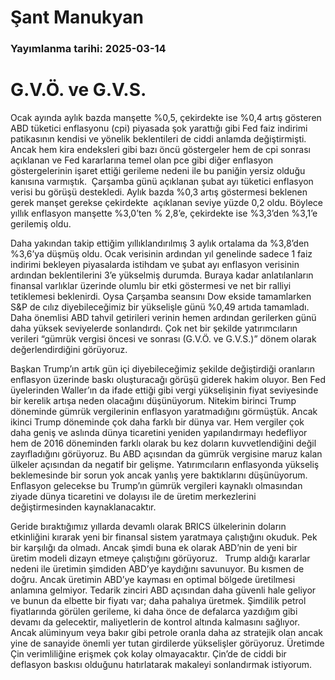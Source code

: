 # Şant Manukyan

### Yayımlanma tarihi: 2025-03-14

# G.V.Ö. ve G.V.S.

Ocak ayında aylık bazda manşette %0,5, çekirdekte ise %0,4 artış gösteren ABD tüketici enflasyonu (cpi) piyasada şok yarattığı gibi Fed faiz indirimi patikasının kendisi ve yönelik beklentileri de ciddi anlamda değiştirmişti. Ancak hem kira endeksleri gibi bazı öncü göstergeler hem de cpi sonrası açıklanan ve Fed kararlarına temel olan pce gibi diğer enflasyon göstergelerinin işaret ettiği gerileme nedeni ile bu paniğin yersiz olduğu kanısına varmıştık.  Çarşamba günü açıklanan şubat ayı tüketici enflasyon verisi bu görüşü destekledi. Aylık bazda %0,3 artış göstermesi beklenen gerek manşet gerekse çekirdekte  açıklanan seviye yüzde 0,2 oldu. Böylece yıllık enflasyon manşette %3,0’ten % 2,8’e, çekirdekte ise %3,3’den %3,1’e gerilemiş oldu.

Daha yakından takip ettiğim yıllıklandırılmış 3 aylık ortalama da %3,8’den %3,6’ya düşmüş oldu. Ocak verisinin ardından yıl genelinde sadece 1 faiz indirimi bekleyen piyasalarda istihdam ve şubat ayı enflasyon verisinin ardından beklentilerini 3’e yükselmiş durumda. Buraya kadar anlatılanların finansal varlıklar üzerinde olumlu bir etki göstermesi ve net bir ralliyi tetiklemesi beklenirdi. Oysa Çarşamba seansını Dow ekside tamamlarken S&P de cılız diyebileceğimiz bir yükselişle günü %0,49 artıda tamamladı. Daha önemlisi ABD tahvil getirileri verinin hemen ardından gerilerken günü daha yüksek seviyelerde sonlandırdı. Çok net bir şekilde yatırımcıların verileri “gümrük vergisi öncesi ve sonrası (G.V.Ö. ve G.V.S.)” dönem olarak değerlendirdiğini görüyoruz.

Başkan Trump’ın artık gün içi diyebileceğimiz şekilde değiştirdiği oranların enflasyon üzerinde baskı oluşturacağı görüşü giderek hakim oluyor. Ben Fed üyelerinden Waller’ın da ifade ettiği gibi vergi yükselişinin fiyat seviyesinde bir kerelik artışa neden olacağını düşünüyorum. Nitekim birinci Trump döneminde gümrük vergilerinin enflasyon yaratmadığını görmüştük. Ancak ikinci Trump döneminde çok daha farklı bir dünya var. Hem vergiler çok daha geniş ve aslında dünya ticaretini yeniden yapılandırmayı hedefliyor hem de 2016 döneminden farklı olarak bu kez doların kuvvetlendiğini değil zayıfladığını görüyoruz. Bu ABD açısından da gümrük vergisine maruz kalan ülkeler açısından da negatif bir gelişme. Yatırımcıların enflasyonda yükseliş beklemesinde bir sorun yok ancak yanlış yere baktıklarını düşünüyorum. Enflasyon gelecekse bu Trump’ın gümrük vergileri kaynaklı olmasından ziyade dünya ticaretini ve dolayısı ile de üretim merkezlerini değiştirmesinden kaynaklanacaktır.

Geride bıraktığımız yıllarda devamlı olarak BRICS ülkelerinin doların etkinliğini kırarak yeni bir finansal sistem yaratmaya çalıştığını okuduk. Pek bir karşılığı da olmadı. Ancak şimdi buna ek olarak ABD’nin de yeni bir üretim modeli dizayn etmeye çalıştığını görüyoruz.   Trump aldığı kararlar nedeni ile üretimin şimdiden ABD’ye kaydığını savunuyor. Bu kısmen de doğru. Ancak üretimin ABD’ye kayması en optimal bölgede üretilmesi anlamına gelmiyor. Tedarik zinciri ABD açısından daha güvenli hale geliyor ve bunun da elbette bir fiyatı var; daha pahalıya üretmek. Şimdilik petrol fiyatlarında görülen gerileme, ki daha önce de defalarca yazdığım gibi devamı da gelecektir, maliyetlerin de kontrol altında kalmasını sağlıyor. Ancak alüminyum veya bakır gibi petrole oranla daha az stratejik olan ancak yine de sanayide önemli yer tutan girdilerde yükselişler görüyoruz. Üretimde Çin verimliliğine erişmek çok kolay olmayacaktır. Çin’de de ciddi bir deflasyon baskısı olduğunu hatırlatarak makaleyi sonlandırmak istiyorum.

